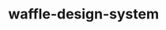 # waffle-design-system

<a href="https://alanttran.github.io/waffle-design-system/" target="_blank">